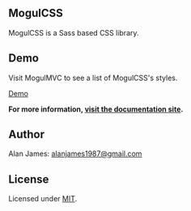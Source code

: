 MogulCSS
---

MogulCSS is a Sass based CSS library.

Demo
---

Visit MogulMVC to see a list of MogulCSS's styles.

[Demo](http://mogulmvc.com/css/)

**For more information, [visit the documentation site](https://mogulmvc.com/css).**

Author
---
Alan James: [alanjames1987@gmail.com](mailto:alanjames1987@gmail.com)

License
---
Licensed under [MIT](http://mogulmvc.com/general/license).
